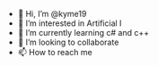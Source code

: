- 👋 Hi, I’m @kyme19
- 👀 I’m interested in Artificial I
- 🌱 I’m currently learning c# and c++
- 💞️ I’m looking to collaborate 
- 📫 How to reach me 

<!---
kyme19/kyme19 is a ✨ special ✨ repository because its `README.md` (this file) appears on your GitHub profile.
You can click the Preview link to take a look at your changes.
--->

